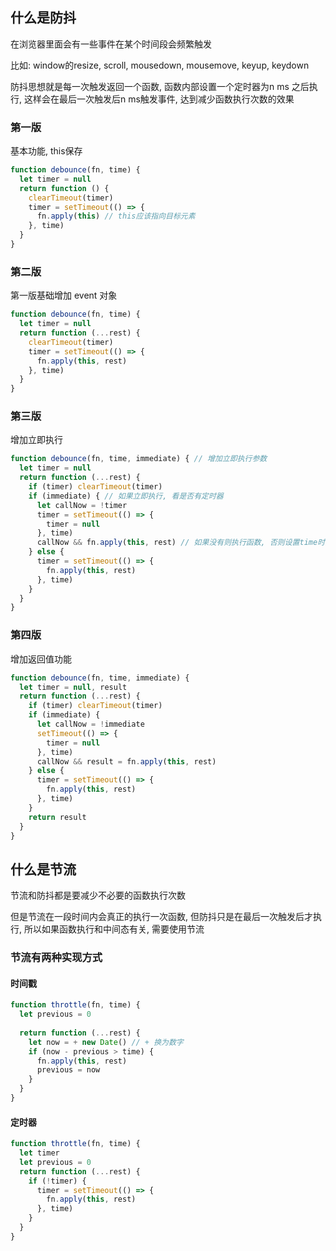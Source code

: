 ## 什么是防抖

在浏览器里面会有一些事件在某个时间段会频繁触发

比如: window的resize, scroll, mousedown, mousemove, keyup, keydown

防抖思想就是每一次触发返回一个函数, 函数内部设置一个定时器为n ms 之后执行, 这样会在最后一次触发后n ms触发事件, 达到减少函数执行次数的效果

### 第一版

基本功能, this保存

```js
function debounce(fn, time) {
  let timer = null
  return function () {
    clearTimeout(timer)
    timer = setTimeout(() => {
      fn.apply(this) // this应该指向目标元素
    }, time)
  }
} 
```

### 第二版

第一版基础增加 event 对象

```js
function debounce(fn, time) {
  let timer = null
  return function (...rest) {
    clearTimeout(timer)
    timer = setTimeout(() => {
      fn.apply(this, rest)
    }, time)
  }
}
```

### 第三版

增加立即执行

```js
function debounce(fn, time, immediate) { // 增加立即执行参数
  let timer = null
  return function (...rest) {
    if (timer) clearTimeout(timer)
  	if (immediate) { // 如果立即执行, 看是否有定时器
      let callNow = !timer
      timer = setTimeout(() => {
        timer = null
      }, time)
      callNow && fn.apply(this, rest) // 如果没有则执行函数, 否则设置time时间过后设置time为null
    } else {
      timer = setTimeout(() => {
        fn.apply(this, rest)
      }, time)
    }
  }
}
```

### 第四版

增加返回值功能

```js
function debounce(fn, time, immediate) {
  let timer = null, result
  return function (...rest) {
    if (timer) clearTimeout(timer)
    if (immediate) {
      let callNow = !immediate
      setTimeout(() => {
        timer = null
      }, time)
      callNow && result = fn.apply(this, rest)
    } else {
      timer = setTimeout(() => {
        fn.apply(this, rest)
      }, time)
    }
    return result
  }
}
```

## 什么是节流

节流和防抖都是要减少不必要的函数执行次数

但是节流在一段时间内会真正的执行一次函数, 但防抖只是在最后一次触发后才执行, 所以如果函数执行和中间态有关, 需要使用节流

### 节流有两种实现方式

#### 时间戳

```js
function throttle(fn, time) {
  let previous = 0
  
  return function (...rest) {
    let now = + new Date() // + 换为数字
    if (now - previous > time) {
      fn.apply(this, rest)
      previous = now
    }
  }
}
```

#### 定时器

```js
function throttle(fn, time) {
  let timer
  let previous = 0
  return function (...rest) {
    if (!timer) {
      timer = setTimeout(() => {
        fn.apply(this, rest)
      }, time)
    }
  }
}
```

